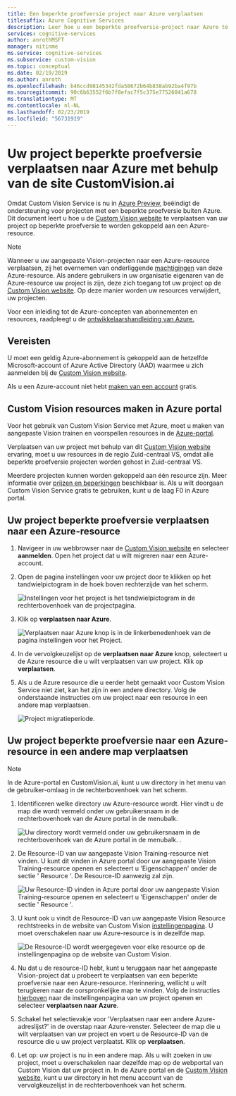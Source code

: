 ```yaml
---
title: Een beperkte proefversie project naar Azure verplaatsen
titlesuffix: Azure Cognitive Services
description: Leer hoe u een beperkte proefversie-project naar Azure te verplaatsen.
services: cognitive-services
author: anrothMSFT
manager: nitinme
ms.service: cognitive-services
ms.subservice: custom-vision
ms.topic: conceptual
ms.date: 02/19/2019
ms.author: anroth
ms.openlocfilehash: b46ccd98145342fda58672b64b838ab92ba4f97b
ms.sourcegitcommit: 90c6b63552f6b7f8efac7f5c375e77526841a678
ms.translationtype: MT
ms.contentlocale: nl-NL
ms.lasthandoff: 02/23/2019
ms.locfileid: "56731919"
---
```

# <a name="how-to-move-your-limited-trial-project-to-azure-using-the-customvisionai-site"></a>Uw project beperkte proefversie verplaatsen naar Azure met behulp van de site CustomVision.ai


Omdat Custom Vision Service is nu in [Azure Preview](https://azure.microsoft.com/services/preview/), beëindigt de ondersteuning voor projecten met een beperkte proefversie buiten Azure. Dit document leert u hoe u de [Custom Vision website](https://customvision.ai) te verplaatsen van uw project op beperkte proefversie te worden gekoppeld aan een Azure-resource. 

> [!NOTE]
> Wanneer u uw aangepaste Vision-projecten naar een Azure-resource verplaatsen, zij het overnemen van onderliggende [machtigingen]( https://docs.microsoft.com/azure/role-based-access-control/role-assignments-portal) van deze Azure-resource. Als andere gebruikers in uw organisatie eigenaren van de Azure-resource uw project is zijn, deze zich toegang tot uw project op de [Custom Vision website](https://customvision.ai). Op deze manier worden uw resources verwijdert, uw projecten.  


Voor een inleiding tot de Azure-concepten van abonnementen en resources, raadpleegt u de [ontwikkelaarshandleiding van Azure.](https://docs.microsoft.com/azure/guides/developer/azure-developer-guide#manage-your-subscriptions)


## <a name="prerequisites"></a>Vereisten

U moet een geldig Azure-abonnement is gekoppeld aan de hetzelfde Microsoft-account of Azure Active Directory (AAD) waarmee u zich aanmelden bij de [Custom Vision website](https://customvision.ai). 

Als u een Azure-account niet hebt [maken van een account](https://azure.microsoft.com/free/) gratis.


## <a name="create-custom-vision-resources-in-the-azure-portal"></a>Custom Vision resources maken in Azure portal
Voor het gebruik van Custom Vision Service met Azure, moet u maken van aangepaste Vision trainen en voorspellen resources in de [Azure-portal](https://portal.azure.com/?microsoft_azure_marketplace_ItemHideKey=microsoft_azure_cognitiveservices_customvision#create/Microsoft.CognitiveServicesCustomVision). 

 Verplaatsen van uw project met behulp van dit [Custom Vision website](https://customvision.ai) ervaring, moet u uw resources in de regio Zuid-centraal VS, omdat alle beperkte proefversie projecten worden gehost in Zuid-centraal VS. 

Meerdere projecten kunnen worden gekoppeld aan één resource zijn. Meer informatie over [prijzen en beperkingen](https://docs.microsoft.com/azure/cognitive-services/custom-vision-service/limits-and-quotas) beschikbaar is. Als u wilt doorgaan Custom Vision Service gratis te gebruiken, kunt u de laag F0 in Azure portal. 


## <a name="move-your-limited-trial-project-to-an-azure-resource"></a>Uw project beperkte proefversie verplaatsen naar een Azure-resource

1.  Navigeer in uw webbrowser naar de [Custom Vision website](https://customvision.ai) en selecteer __aanmelden__. Open het project dat u wilt migreren naar een Azure-account. 
2.  Open de pagina instellingen voor uw project door te klikken op het tandwielpictogram in de hoek boven rechterzijde van het scherm. 

    ![Instellingen voor het project is het tandwielpictogram in de rechterbovenhoek van de projectpagina.](./media/move-your-project-to-azure/settings-icon.png)


3. Klik op __verplaatsen naar Azure__.

    ![Verplaatsen naar Azure knop is in de linkerbenedenhoek van de pagina instellingen voor het Project.](./media/move-your-project-to-azure/move-to-azure.jpg)


4. In de vervolgkeuzelijst op de __verplaatsen naar Azure__ knop, selecteert u de Azure resource die u wilt verplaatsen van uw project. Klik op __verplaatsen__. 

5. Als u de Azure resource die u eerder hebt gemaakt voor Custom Vision Service niet ziet, kan het zijn in een andere directory. Volg de onderstaande instructies om uw project naar een resource in een andere map verplaatsen. 

    ![Project migratieperiode.](./media/move-your-project-to-azure/Project_Migration_Window.jpg)


## <a name="move-your-limited-trial-project-to-an-azure-resource-in-another-directory"></a>Uw project beperkte proefversie naar een Azure-resource in een andere map verplaatsen 

> [!NOTE]
> In de Azure-portal en CustomVision.ai, kunt u uw directory in het menu van de gebruiker-omlaag in de rechterbovenhoek van het scherm.   


1. Identificeren welke directory uw Azure-resource wordt. Hier vindt u de map die wordt vermeld onder uw gebruikersnaam in de rechterbovenhoek van de Azure portal in de menubalk. 

    ![Uw directory wordt vermeld onder uw gebruikersnaam in de rechterbovenhoek van de Azure portal in de menubalk. .](./media/move-your-project-to-azure/identify_directory.jpg)

2. De Resource-ID van uw aangepaste Vision Training-resource niet vinden. U kunt dit vinden in Azure portal door uw aangepaste Vision Training-resource openen en selecteert u 'Eigenschappen' onder de sectie ' Resource '. De Resource-ID aanwezig zal zijn. 

    ![Uw Resource-ID vinden in Azure portal door uw aangepaste Vision Training-resource openen en selecteert u 'Eigenschappen' onder de sectie ' Resource '.](./media/move-your-project-to-azure/resource_ID_azure_portal.jpg)


3. U kunt ook u vindt de Resource-ID van uw aangepaste Vision Resource rechtstreeks in de website van Custom Vision [instellingenpagina]( https://www.customvision.ai/projects#/settings). U moet overschakelen naar uw Azure-resource is in dezelfde map.

    ![De Resource-ID wordt weergegeven voor elke resource op de instellingenpagina op de website van Custom Vision.](./media/move-your-project-to-azure/resource_ID_CVS_portal.jpg)

4. Nu dat u de resource-ID hebt, kunt u teruggaan naar het aangepaste Vision-project dat u probeert te verplaatsen van een beperkte proefversie naar een Azure-resource. Herinnering, wellicht u wilt terugkeren naar de oorspronkelijke map te vinden. Volg de instructies [hierboven](#move-your-limited-trial-project-to-an-azure-resource) naar de instellingenpagina van uw project openen en selecteer __verplaatsen naar Azure__. 


5. Schakel het selectievakje voor 'Verplaatsen naar een andere Azure-adreslijst?' in de overstap naar Azure-venster. Selecteer de map die u wilt verplaatsen van uw project en voert u de Resource-ID van de resource die u uw project verplaatst. Klik op __verplaatsen__. 



5. Let op: uw project is nu in een andere map. Als u wilt zoeken in uw project, moet u overschakelen naar dezelfde map op de webportal van Custom Vision dat uw project in. In de Azure portal en de [Custom Vision website](https://customvision.ai), kunt u uw directory in het menu account van de vervolgkeuzelijst in de rechterbovenhoek van het scherm. 


